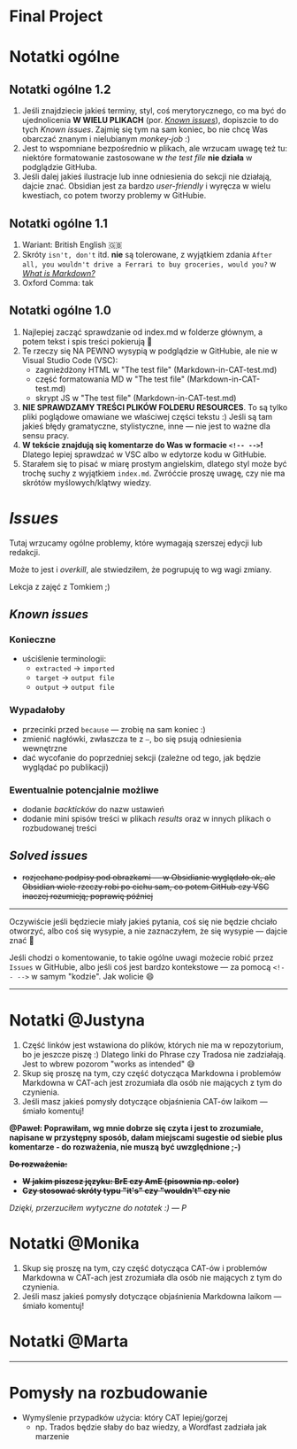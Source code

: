 Final Project
====

# Notatki ogólne

## Notatki ogólne 1.2

1. Jeśli znajdziecie jakieś terminy, styl, coś merytorycznego, co ma być do ujednolicenia **W WIELU PLIKACH** (por. [*Known issues*](#known-issues)), dopiszcie to do tych *Known issues*. Zajmię się tym na sam koniec, bo nie chcę Was obarczać znanym i nielubianym *monkey-job* :)
2. Jest to wspomniane bezpośrednio w plikach, ale wrzucam uwagę też tu: niektóre formatowanie zastosowane w *the test file* **nie działa** w podglądzie GitHuba.
3. Jeśli dalej jakieś ilustracje lub inne odniesienia do sekcji nie działają, dajcie znać. Obsidian jest za bardzo *user-friendly* i wyręcza w wielu kwestiach, co potem tworzy problemy w GitHubie.

## Notatki ogólne 1.1

1. Wariant: British English :uk:
2. Skróty `isn't, don't` itd. **nie** są tolerowane, z wyjątkiem zdania `After all, you wouldn't drive a Ferrari to buy groceries, would you?` w [*What is Markdown?*](ref-markdown.md)
3. Oxford Comma: tak

## Notatki ogólne 1.0

1. Najlepiej zacząć sprawdzanie od index.md w folderze głównym, a potem tekst i spis treści pokierują 🙂
2. Te rzeczy się NA PEWNO wysypią w podglądzie w GitHubie, ale nie w Visual Studio Code (VSC):
   - zagnieżdżony HTML w "The test file" (Markdown-in-CAT-test.md)
   - część formatowania MD w "The test file" (Markdown-in-CAT-test.md)
   - skrypt JS w "The test file" (Markdown-in-CAT-test.md)
3. **NIE SPRAWDZAMY TREŚCI PLIKÓW FOLDERU RESOURCES**. To są tylko pliki poglądowe omawiane we właściwej części tekstu :) Jeśli są tam jakieś błędy gramatyczne, stylistyczne, inne — nie jest to ważne dla sensu pracy.
4. **W tekście znajdują się komentarze do Was w formacie `<!-- -->`!** Dlatego lepiej sprawdzać w VSC albo w edytorze kodu w GitHubie.
5. Starałem się to pisać w miarę prostym angielskim, dlatego styl może być trochę suchy z wyjątkiem `index.md`. Zwróćcie proszę uwagę, czy nie ma skrótów myślowych/klątwy wiedzy.

# *Issues*

Tutaj wrzucamy ogólne problemy, które wymagają szerszej edycji lub redakcji.

Może to jest i *overkill*, ale stwiedziłem, że pogrupuję to wg wagi zmiany.

Lekcja z zajęć z Tomkiem ;)

## *Known issues*

### Konieczne

- uściślenie terminologii:
   - `extracted` -> `imported`
   - `target` -> `output file`
   - `output` -> `output file`

### Wypadałoby

- przecinki przed `because` — zrobię na sam koniec :)
- zmienić nagłówki, zwłaszcza te z `—`, bo się psują odniesienia wewnętrzne
- dać wycofanie do poprzedniej sekcji (zależne od tego, jak będzie wyglądać po publikacji)

### Ewentualnie potencjalnie możliwe

- dodanie *backticków* do nazw ustawień
- dodanie mini spisów treści w plikach *results* oraz w innych plikach o rozbudowanej treści

## *Solved issues*

- ~~rozjechane podpisy pod obrazkami — w Obsidianie wyglądało ok, ale Obsidian wiele rzeczy robi po cichu sam, co potem GitHub czy VSC inaczej rozumieją; poprawię później~~

---

Oczywiście jeśli będziecie miały jakieś pytania, coś się nie będzie chciało otworzyć, albo coś się wysypie, a nie zaznaczyłem, że się wysypie — dajcie znać 🙂

Jeśli chodzi o komentowanie, to takie ogólne uwagi możecie robić przez `Issues` w GitHubie, albo jeśli coś jest bardzo kontekstowe — za pomocą `<!-- -->` w samym "kodzie". Jak wolicie 😄

---

# Notatki @Justyna

1. Część linków jest wstawiona do plików, których nie ma w repozytorium, bo je jeszcze piszę :) Dlatego linki do Phrase czy Tradosa nie zadziałają. Jest to wbrew pozorom "works as intended" 😅
2. Skup się proszę na tym, czy część dotycząca Markdowna i problemów Markdowna w CAT-ach jest zrozumiała dla osób nie mających z tym do czynienia.
3. Jeśli masz jakieś pomysły dotyczące objaśnienia CAT-ów laikom — śmiało komentuj!

**@Paweł: Poprawiłam, wg mnie dobrze się czyta i jest to zrozumiałe, napisane w przystępny sposób, dałam miejscami sugestie od siebie plus komentarze - do rozważenia, nie muszą być uwzględnione ;-)**

~~**Do rozważenia:**~~
- ~~**W jakim piszesz języku: BrE czy AmE (pisownia np. color)**~~
- ~~**Czy stosować skróty typu "it's" czy "wouldn't" czy nie**~~

*Dzięki, przerzuciłem wytyczne do notatek :) — P*

# Notatki @Monika

1. Skup się proszę na tym, czy część dotycząca CAT-ów i problemów Markdowna w CAT-ach jest zrozumiała dla osób nie mających z tym do czynienia.
2. Jeśli masz jakieś pomysły dotyczące objaśnienia Markdowna laikom — śmiało komentuj!

# Notatki @Marta

---

# Pomysły na rozbudowanie

<!-- To już bardziej notatnik dla mnie, by mieć to w jednym, głównym miejscu, a nie rozrzucone po 3 różnych miejscach ;) -->

- Wymyślenie przypadków użycia: który CAT lepiej/gorzej
   - np. Trados będzie słaby do baz wiedzy, a Wordfast zadziała jak marzenie